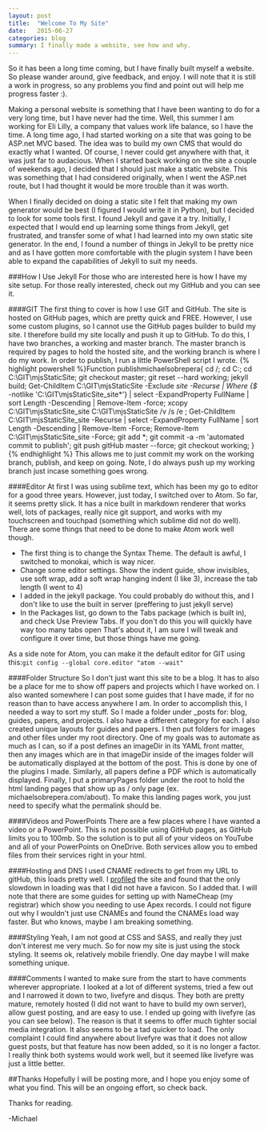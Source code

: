 ```yaml
---
layout: post
title:  "Welcome To My Site"
date:   2015-06-27
categories: blog
summary: I finally made a website, see how and why. 
---
```

So it has been a long time coming, but I have finally built myself a website. So please wander around, give feedback, and enjoy. I will note that it is still a work in progress, so any problems you find and point out will help me progress faster :).

Making a personal website is something that I have been wanting to do for a very long time, but I have never had the time. Well, this summer I am working for Eli Lilly, a company that values work life balance, so I have the time. A long time ago, I had started working on a site that was going to be ASP.net MVC based. The idea was to build my own CMS that would do exactly what I wanted. Of course, I never could get anywhere with that, it was just far to audacious. When I started back working on the site a couple of weekends ago, I decided that I should just make a static website. This was something that I had considered originally, when I went the ASP.net route, but I had thought it would be more trouble than it was worth.

When I finally decided on doing a static site I felt that making my own generator would be best (I figured I would write it in Python), but I decided to look for some tools first. I found Jekyll and gave it a try. Initially, I expected that I would end up learning some things from Jekyll, get frustrated, and transfer some of what I had learned into my own static site generator. In the end, I found a number of things in Jekyll to be pretty nice and as I have gotten more comfortable with the plugin system I have been able to expand the capabilities of Jekyll to suit my needs.

###How I Use Jekyll
For those who are interested here is how I have my site setup. For those really interested, check out my GitHub and you can see it.

####GIT
The first thing to cover is how I use GIT and GitHub. The site is hosted on GitHub pages, which are pretty quick and FREE. However, I use some custom plugins, so I cannot use the GitHub pages builder to build my site. I therefore build my site locally and push it up to GitHub. To do this, I have two branches, a working and master branch. The master branch is required by pages to hold the hosted site, and the working branch is where I do my work. In order to publish, I run a little PowerShell script I wrote.
{% highlight powershell %}Function publishmichaelsobrepera{
    cd /;
    cd C:\;
    cd C:\GIT\mjsStaticSite;
    git checkout master;
    git reset --hard working;
    jekyll build;
    Get-ChildItem C:\GIT\mjsStaticSite -Exclude _site -Recurse | Where {$_ -notlike 'C:\GIT\mjsStaticSite\_site\*'} | select -ExpandProperty FullName | sort Length -Descending | Remove-Item -force;
    xcopy C:\GIT\mjsStaticSite\_site C:\GIT\mjsStaticSite /v /s /e ;
    Get-ChildItem C:\GIT\mjsStaticSite\_site -Recurse | select -ExpandProperty FullName | sort Length -Descending | Remove-Item -Force;
    Remove-Item C:\GIT\mjsStaticSite\_site -Force;
    git add *;
    git commit -a -m 'automated commit to publish';
    git push gitHub master --force;
    git checkout working;
}{% endhighlight %}
This allows me to just commit my work on the working branch, publish, and keep on going. Note, I do always push up my working branch just incase something goes wrong.

####Editor
At first I was using sublime text, which has been my go to editor for a good three years. However, just today, I switched over to Atom. So far, it seems pretty slick. It has a nice built in markdown renderer that works well, lots of packages, really nice git support, and works with my touchscreen and touchpad (something which sublime did not do well). There are some things that need to be done to make Atom work well though.

* The first thing is to change the Syntax Theme. The default is awful, I switched to monokai, which is way nicer.
* Change some editor settings. Show the indent guide, show invisibles, use soft wrap, add a soft wrap hanging indent (I like 3), increase the tab length (I went to 4)
* I added in the jekyll package. You could probably do without this, and I don't like to use the built in server (preffering to just jekyll serve)
* In the Packages list, go down to the Tabs package (which is built in), and check Use Preview Tabs. If you don't do this you will quickly have way too many tabs open
That's about it, I am sure I will tweak and configure it over time, but those things have me going.

As a side note for Atom, you can make it the default editor for GIT using this:`git config --global core.editor "atom --wait"`

####Folder Structure
So I don't just want this site to be a blog. It has to also be a place for me to show off papers and projects which I have worked on. I also wanted somewhere I can post some guides that I have made, if for no reason than to have access anywhere I am. In order to accomplish this, I needed a way to sort my stuff. So I made a folder under _posts for: blog, guides, papers, and projects. I also have a different category for each. I also created unique layouts for guides and papers. I then put folders for images and other files under my root directory. One of my goals was to automate as much as I can, so if a post defines an imageDir in its YAML front matter, then any images which are in that imageDir inside of the images folder will be automatically displayed at the bottom of the post. This is done by one of the plugins I made. Similarly, all papers define a PDF which is automatically displayed. Finally, I put a primaryPages folder under the root to hold the html landing pages that show up as / only page (ex. michaelsobrepera.com/about). To make this landing pages work, you just need to specify what the permalink should be.

####Videos and PowerPoints
There are a few places where I have wanted a video or a PowerPoint. This is not possible using GitHub pages, as GitHub limits you to 100mb. So the solution is to put all of your videos on YouTube and all of your PowerPoints on OneDrive. Both services allow you to embed files from their services right in your html.

####Hosting and DNS
I used CNAME redirects to get from my URL to gitHub, this loads pretty well. I [profiled](http://www.webpagetest.org/) the site and found that the only slowdown in loading was that I did not have a favicon. So I added that. I will note that there are some guides for setting up with NameCheap (my registrar) which show you needing to use Apex records. I could not figure out why I wouldn't just use CNAMEs and found the CNAMEs load way faster. But who knows, maybe I am breaking something.

####Styling
Yeah, I am not good at CSS and SASS, and really they just don't interest me very much. So for now my site is just using the stock styling. It seems ok, relatively mobile friendly. One day maybe I will make something unique.

####Comments
I wanted to make sure from the start to have comments wherever appropriate. I looked at a lot of different systems, tried a few out and I narrowed it down to two, livefyre and disqus. They both are pretty mature, remotely hosted (I did not want to have to build my own server), allow guest posting, and are easy to use. I ended up going with livefyre (as you can see below). The reason is that it seems to offer much tighter social media integration. It also seems to be a tad quicker to load. The only complaint I could find anywhere about livefyre was that it does not allow guest posts, but that feature has now been added, so it is no longer a factor. I really think both systems would work well, but it seemed like livefyre was just a little better.

##Thanks
Hopefully I will be posting more, and I hope you enjoy some of what you find. This will be an ongoing effort, so check back.

Thanks for reading.

-Michael
